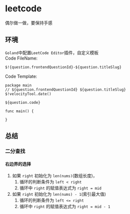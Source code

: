 # leetcode
偶尔做一做，要保持手感

## 环境
`Goland`中配置`LeetCode Editor`插件，自定义模板  
Code FileName:
```
$!{question.frontendQuestionId}-${question.titleSlug}
```
Code Template:
```
package main
// ${question.frontendQuestionId} ${question.titleSlug} $!velocityTool.date()

${question.code}

func main() {

}
```

## 总结
### 二分查找
#### 右边界的选择
1. 如果 `right` 初始化为 `len(nums)`(数组长度)，
	1. 循环的判断条件为 `left < right`
	2. 循环中 `right` 的赋值表达式为 `right = mid`
2. 如果 `right` 初始化为 `len(nums) - 1`(索引最大值)
	1. 循环的判断条件为 `left <= right`
	2. 循环中 `right` 的赋值表达式为 `right = mid - 1`